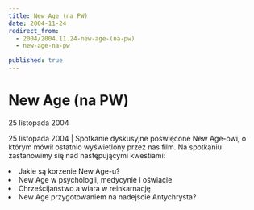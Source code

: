 ```yaml
---
title: New Age (na PW)
date: 2004-11-24
redirect_from: 
  - 2004/2004.11.24-new-age-(na-pw)
  - new-age-na-pw

published: true
---
```




# New Age (na PW)

<time>25 listopada 2004</time>

25 listopada 2004 | Spotkanie dyskusyjne poświęcone New Age-owi, o którym mówił ostatnio wyświetlony przez nas film. Na spotkaniu zastanowimy się nad następującymi kwestiami:<li> Jakie są korzenie New Age-u?<li> New Age w psychologii, medycynie i oświacie <li> Chrześcijaństwo a wiara w reinkarnację <li> New Age przygotowaniem na nadejście Antychrysta?

<!--CONTENT FROM OLD SERVER (jos before 2013): 25 listopada 2004 | Spotkanie dyskusyjne poświęcone New Age-owi, o którym mówił ostatnio wyświetlony przez nas film. Na spotkaniu zastanowimy się nad następującymi kwestiami:<li> Jakie są korzenie New Age-u?<li> New Age w psychologii, medycynie i oświacie <li> Chrześcijaństwo a wiara w reinkarnację <li> New Age przygotowaniem na nadejście Antychrysta?
-->

<!--{{json:{"created_date":"2004-11-24 11:18:03","publish_down":"0000-00-00 00:00:00","id":"182"}}}-->